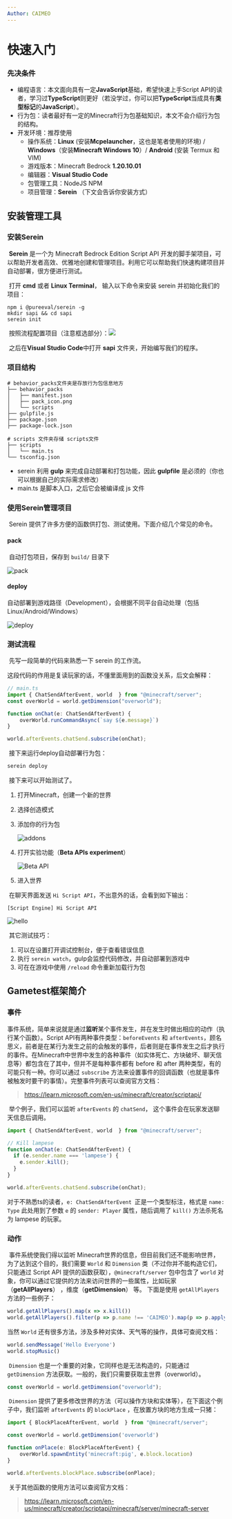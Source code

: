 ```yaml
---
Author: CAIMEO
---
```


# 快速入门

### 先决条件

- 编程语言：本文面向具有一定**JavaScript**基础，希望快速上手Script API的读者，学习过**TypeScript**则更好（若没学过，你可以把**TypeScript**当成具有**类型标记**的**JavaScript**）。
- 行为包：读者最好有一定的Minecraft行为包基础知识，本文不会介绍行为包的结构。
- 开发环境：推荐使用
  - 操作系统：**Linux** (安装**Mcpelauncher**，这也是笔者使用的环境) / **Windows**（安装**Minecraft Windows 10**）/ **Android** (安装 Termux 和 VIM)
  - 游戏版本：Minecraft Bedrock **1.20.10.01**
  - 编辑器：**Visual Studio Code**
  - 包管理工具：NodeJS NPM
  - 项目管理：**Serein** （下文会告诉你安装方式）

## 安装管理工具

### 安装Serein

​	**Serein** 是一个为 Minecraft Bedrock Edition Script API 开发的脚手架项目，可以帮助开发者高效、优雅地创建和管理项目。利用它可以帮助我们快速构建项目并自动部署，很方便进行测试。

​	打开 **cmd** 或者 **Linux Terminal**， 输入以下命令来安装 serein 并初始化我们的项目：

```shell
npm i @pureeval/serein -g
mkdir sapi && cd sapi
serein init
```

​	按照流程配置项目（注意框选部分）：![](/serein.png)

​	之后在**Visual Studio Code**中打开 **sapi** 文件夹，开始编写我们的程序。

### 项目结构

```shell
# behavior_packs文件夹是存放行为包信息地方
├── behavior_packs
│   ├── manifest.json
│   ├── pack_icon.png
│   └── scripts
├── gulpfile.js
├── package.json
├── package-lock.json

# scripts 文件夹存储 scripts文件
├── scripts
│   └── main.ts
└── tsconfig.json
```

- serein 利用 **gulp** 来完成自动部署和打包功能，因此 **gulpfile** 是必须的（你也可以根据自己的实际需求修改）
- main.ts 是脚本入口，之后它会被编译成 js 文件

### 使用Serein管理项目

​	Serein 提供了许多方便的函数供打包、测试使用。下面介绍几个常见的命令。

#### pack

​	自动打包项目，保存到 `build/` 目录下

![pack](/pack.png)

#### deploy

​	自动部署到游戏路径（Development），会根据不同平台自动处理（包括Linux/Android/Windows）

![deploy](/deploy.png)

### 测试流程

​	先写一段简单的代码来熟悉一下 serein 的工作流。

​	这段代码的作用是复读玩家的话，不懂里面用到的函数没关系，后文会解释：

```typescript
// main.ts
import { ChatSendAfterEvent, world  } from "@minecraft/server";
const overWorld = world.getDimension("overworld");

function onChat(e: ChatSendAfterEvent) {
    overWorld.runCommandAsync(`say ${e.message}`)
}

world.afterEvents.chatSend.subscribe(onChat);
```

​	接下来运行deploy自动部署行为包：

```typescript
serein deploy
```

​	接下来可以开始测试了。

1. 打开Minecraft，创建一个新的世界

2. 选择创造模式

3. 添加你的行为包

   ![addons](/load.png)

4. 打开实验功能（**Beta APIs experiment**）

    ![Beta API](/enable_beta.png)
    

5. 进入世界

​	在聊天界面发送 `Hi Script API`，不出意外的话，会看到如下输出：

```
[Script Engine] Hi Script API
```
![hello](/hello.png)

​	其它测试技巧：

1. 可以在设置打开调试控制台，便于查看错误信息
2. 执行 `serein watch`，gulp会监控代码修改，并自动部署到游戏中
3. 可在在游戏中使用 `/reload` 命令重新加载行为包

## Gametest框架简介

### 事件

​	事件系统，简单来说就是通过**监听**某个事件发生，并在发生时做出相应的动作（执行某个函数）。Script API有两种事件类型：`beforeEvents` 和 `afterEvents`，顾名思义，前者是在某行为发生之前的会触发的事件，后者则是在事件发生之后才执行的事件。在Minecraft中世界中发生的各种事件（如实体死亡、方块破坏、聊天信息等）都包含在了其中，但并不是每种事件都有 before 和 after 两种类型，有的可能只有一种。你可以通过 `subscribe` 方法来设置事件的回调函数（也就是事件被触发时要干的事情）。完整事件列表可以查阅官方文档：

> https://learn.microsoft.com/en-us/minecraft/creator/scriptapi/

​	举个例子，我们可以监听 `afterEvents` 的 `chatSend`， 这个事件会在玩家发送聊天信息后调用。

```typescript
import { ChatSendAfterEvent, world  } from "@minecraft/server";

// Kill lampese
function onChat(e: ChatSendAfterEvent) {
  if (e.sender.name === 'lampese') {
    e.sender.kill();
  }
}

world.afterEvents.chatSend.subscribe(onChat);
```

​	对于不熟悉ts的读者，`e: ChatSendAfterEvent `正是一个类型标注，格式是 `name: Type` 此处用到了参数 `e` 的 `sender: Player` 属性，随后调用了 `kill()` 方法杀死名为 lampese 的玩家。

### 动作

​	事件系统使我们得以监听 Minecraft世界的信息，但目前我们还不能影响世界，为了达到这个目的，我们需要 `World` 和 `Dimension` 类（不过你并不能构造它们，只能通过 Script API 提供的函数获取），`@minecraft/server` 包中包含了 `world` 对象，你可以通过它提供的方法来访问世界的一些属性，比如玩家 （**getAllPlayers**） ，维度（**getDimension**） 等。
    下面是使用 `getAllPlayers` 方法的一些例子：
```typescript
world.getAllPlayers().map(x => x.kill())
world.getAllPlayers().filter(p => p.name !== 'CAIMEO').map(p => p.applyDamage(10))
```

当然 `World` 还有很多方法，涉及多种对实体、天气等的操作，具体可查阅文档：

```typescript
world.sendMessage('Hello Everyone')
world.stopMusic()
```

​	 `Dimension` 也是一个重要的对象，它同样也是无法构造的，只能通过 `getDimension` 方法获取。一般的，我们只需要获取主世界（overworld）。

```typescript
const overWorld = world.getDimension("overworld");
```

​	`Dimension` 提供了更多修改世界的方法（可以操作方块和实体等），在下面这个例子中，我们监听 `afterEvents` 的 `blockPlace` ，在放置方块的地方生成一只猪：
```typescript
import { BlockPlaceAfterEvent, world  } from "@minecraft/server";

const overWorld = world.getDimension('overworld')

function onPlace(e: BlockPlaceAfterEvent) {
    overWorld.spawnEntity('minecraft:pig', e.block.location) 
}

world.afterEvents.blockPlace.subscribe(onPlace);
```


​	关于其他函数的使用方法可以查阅官方文档：

> https://learn.microsoft.com/en-us/minecraft/creator/scriptapi/minecraft/server/minecraft-server